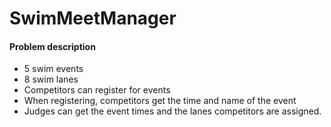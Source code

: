 # SwimMeetManager

#### Problem description

* 5 swim events
* 8 swim lanes
* Competitors can register for events
* When registering, competitors get the time and name of the event
* Judges can get the event times and the lanes competitors are assigned.